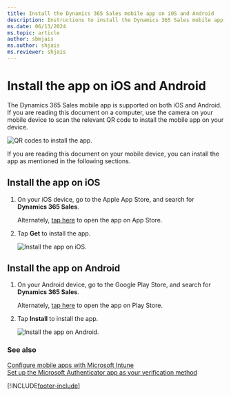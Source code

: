 ```yaml
---
title: Install the Dynamics 365 Sales mobile app on iOS and Android
description: Instructions to install the Dynamics 365 Sales mobile app on iOS and Android
ms.date: 06/13/2024
ms.topic: article
author: sbmjais
ms.author: shjais
ms.reviewer: shjais 
---
```


# Install the app on iOS and Android 

The Dynamics 365 Sales mobile app is supported on both iOS and Android. If you are reading this document on a computer, use the camera on your mobile device to scan the relevant QR code to install the mobile app on your device.

![QR codes to install the app.](media/install-app-qr-codes.png "QR codes to install the app")

If you are reading this document on your mobile device, you can install the app as mentioned in the following sections.

## Install the app on iOS

1. On your iOS device, go to the Apple App Store, and search for **Dynamics 365 Sales**.

    Alternately, [tap here](https://go.microsoft.com/fwlink/?linkid=2161888) to open the app on App Store.

2. Tap **Get** to install the app.

    ![Install the app on iOS.](media/ios-install-app.png "Install the app on iOS")


## Install the app on Android

1. On your Android device, go to the Google Play Store, and search for **Dynamics 365 Sales**.

    Alternately, [tap here](https://go.microsoft.com/fwlink/?linkid=2161889) to open the app on Play Store.

2. Tap **Install** to install the app.

    ![Install the app on Android.](media/android-install-app.png "Install the app on Android")

### See also

[Configure mobile apps with Microsoft Intune](configure-app-intune.md)<br>
[Set up the Microsoft Authenticator app as your verification method](https://support.microsoft.com/en-us/account-billing/set-up-the-microsoft-authenticator-app-as-your-verification-method-33452159-6af9-438f-8f82-63ce94cf3d29)

[!INCLUDE[footer-include](../../includes/footer-banner.md)]
